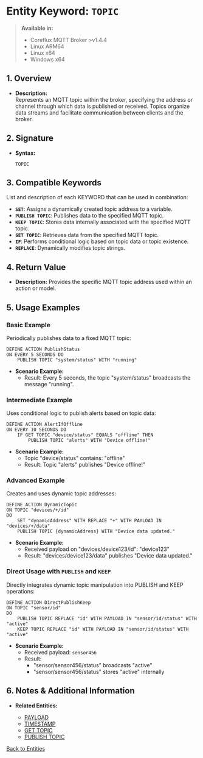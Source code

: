 # Entity Keyword: `TOPIC`
> **Available in:**
> - Coreflux MQTT Broker >v1.4.4  
> - Linux ARM64 
> - Linux x64 
> - Windows x64 
## 1. Overview
- **Description:**  
  Represents an MQTT topic within the broker, specifying the address or channel through which data is published or received. Topics organize data streams and facilitate communication between clients and the broker.

## 2. Signature
- **Syntax:**  
  ```lot
  TOPIC
  ```

## 3. Compatible Keywords
List and description of each KEYWORD that can be used in combination:
- **`SET`**: Assigns a dynamically created topic address to a variable.
- **`PUBLISH TOPIC`**: Publishes data to the specified MQTT topic.
- **`KEEP TOPIC`**: Stores data internally associated with the specified MQTT topic.
- **`GET TOPIC`**: Retrieves data from the specified MQTT topic.
- **`IF`**: Performs conditional logic based on topic data or topic existence.
- **`REPLACE`**: Dynamically modifies topic strings.

## 4. Return Value
- **Description:**
  Provides the specific MQTT topic address used within an action or model.

## 5. Usage Examples

### Basic Example
Periodically publishes data to a fixed MQTT topic:

```lot
DEFINE ACTION PublishStatus
ON EVERY 5 SECONDS DO
    PUBLISH TOPIC "system/status" WITH "running"
```
- **Scenario Example:**
  - Result: Every 5 seconds, the topic "system/status" broadcasts the message "running".

### Intermediate Example
Uses conditional logic to publish alerts based on topic data:

```lot
DEFINE ACTION AlertIfOffline
ON EVERY 10 SECONDS DO
    IF GET TOPIC "device/status" EQUALS "offline" THEN
        PUBLISH TOPIC "alerts" WITH "Device offline!"
```
- **Scenario Example:**
  - Topic "device/status" contains: "offline"
  - Result: Topic "alerts" publishes "Device offline!"

### Advanced Example
Creates and uses dynamic topic addresses:

```lot
DEFINE ACTION DynamicTopic
ON TOPIC "devices/+/id"
DO
    SET "dynamicAddress" WITH REPLACE "+" WITH PAYLOAD IN "devices/+/data"
    PUBLISH TOPIC {dynamicAddress} WITH "Device data updated."
```
- **Scenario Example:**
  - Received payload on "devices/device123/id": "device123"
  - Result: "devices/device123/data" publishes "Device data updated."

### Direct Usage with `PUBLISH` and `KEEP`
Directly integrates dynamic topic manipulation into PUBLISH and KEEP operations:

```lot
DEFINE ACTION DirectPublishKeep
ON TOPIC "sensor/id"
DO
    PUBLISH TOPIC REPLACE "id" WITH PAYLOAD IN "sensor/id/status" WITH "active"
    KEEP TOPIC REPLACE "id" WITH PAYLOAD IN "sensor/id/status" WITH "active"
```
- **Scenario Example:**
  - Received payload: `sensor456`
  - Result:
    - "sensor/sensor456/status" broadcasts "active"
    - "sensor/sensor456/status" stores "active" internally

## 6. Notes & Additional Information
- **Related Entities:**

  - [PAYLOAD](../PAYLOAD/PAYLOAD.md)
  - [TIMESTAMP](../TIMESTAMP/TIMESTAMP.md)
  - [GET TOPIC](../../Functional/GET%20TOPIC/GET%20TOPIC.md)  
  - [PUBLISH TOPIC](../../Functional/PUBLISH%20TOPIC/PUBLISH%20TOPIC.md)  

[Back to Entities](../Entities.md)


